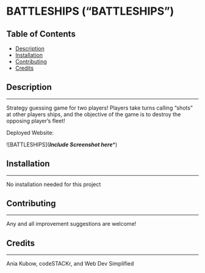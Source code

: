 # **BATTLESHIPS (“BATTLESHIPS”)**

## Table of Contents

* [Description](#description)
* [Installation](#installation)
* [Contributing](#contributing)
* [Credits](#credits)

## Description
---
Strategy guessing game for two players! Players take turns calling “shots” at other players ships, and the objective of the game is to destroy the opposing player’s fleet!

Deployed Website: 

![BATTLESHIPS](*****Include Screenshot here******)

## Installation
---
No installation needed for this project

## Contributing
---

Any and all improvement suggestions are welcome! 


## Credits
---
Ania Kubow, codeSTACKr, and Web Dev Simplified